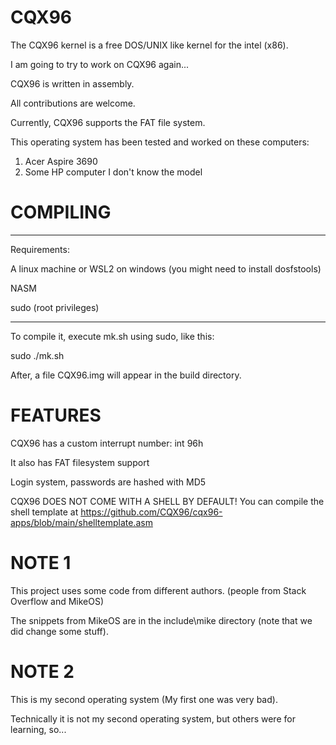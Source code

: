 CQX96
=====

The CQX96 kernel is a free DOS/UNIX like kernel for the intel (x86).

I am going to try to work on CQX96 again...


CQX96 is written in assembly.

All contributions are welcome.




Currently, CQX96 supports the FAT file system.

This operating system has been tested and worked on these computers:
  1. Acer Aspire 3690
  2. Some HP computer I don't know the model

COMPILING
=========
----
Requirements:

A linux machine or WSL2 on windows (you might need to install dosfstools)

NASM

sudo (root privileges)

----

To compile it, execute mk.sh using sudo, like this:

sudo ./mk.sh

After, a file CQX96.img will appear in the build directory.


FEATURES
========

CQX96 has a custom interrupt number: int 96h

It also has FAT filesystem support

Login system, passwords are hashed with MD5

CQX96 DOES NOT COME WITH A SHELL BY DEFAULT!
You can compile the shell template at https://github.com/CQX96/cqx96-apps/blob/main/shelltemplate.asm

NOTE 1
======

This project uses some code from different authors. (people from Stack Overflow and MikeOS)


The snippets from MikeOS are in the include\mike directory (note that we did change some stuff).

NOTE 2
======

This is my second operating system (My first one was very bad).

Technically it is not my second operating system, but others were for learning, so...

